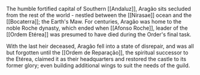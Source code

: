The humble fortified capital of Southern [[Andaluz]], Aragão sits secluded from the rest of the world - nestled between the [[Nirasae]] ocean and the [[Bocaterra]]; the Earth's Maw. For centuries, Aragão was home to the noble Roche dynasty, which ended when [[Afonso Roche]], leader of the [[Ordem Etérea]] was presumed to have died during the Order's final task.

With the last heir deceased, Aragão fell into a state of disrepair, and was all but forgotten until the [[Ordem de Reparação]], the spiritual successor to the Etérea, claimed it as their headquarters and restored the castle to its former glory; even building additional wings to suit the needs of the guild.